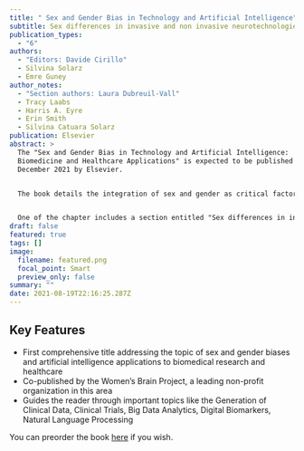 ```yaml
---
title: " Sex and Gender Bias in Technology and Artificial Intelligence"
subtitle: Sex differences in invasive and non invasive neurotechnologies
publication_types:
  - "6"
authors:
  - "Editors: Davide Cirillo"
  - Silvina Solarz
  - Emre Guney
author_notes:
  - "Section authors: Laura Dubreuil-Vall"
  - Tracy Laabs
  - Harris A. Eyre
  - Erin Smith
  - Silvina Catuara Solarz
publication: Elsevier
abstract: >
  The "Sex and Gender Bias in Technology and Artificial Intelligence:
  Biomedicine and Healthcare Applications" is expected to be published in
  December 2021 by Elsevier.


  The book details the integration of sex and gender as critical factors in innovative technologies (artificial intelligence, digital medicine, natural language processing, robotics) for biomedicine and healthcare applications. By systematically reviewing existing scientific literature, a multidisciplinary group of international experts analyze diverse aspects of the complex relationship between sex and gender, health and technology, providing a perspective overview of the pressing need of an ethically-informed science. The reader is guided through the latest implementations and insights in technological areas of accelerated growth, putting forward the neglected and overlooked aspects of sex and gender in biomedical research and healthcare solutions that leverage artificial intelligence, biosensors, and personalized medicine approaches to predict and prevent disease outcomes. The reader comes away with a critical understanding of this fundamental issue for the sake of better future technologies and more effective clinical approaches.


  One of the chapter includes a section entitled "Sex differences in invasive and non-invasive neurotechnologies", where I participated as a first author. 
draft: false
featured: true
tags: []
image:
  filename: featured.png
  focal_point: Smart
  preview_only: false
summary: ""
date: 2021-08-19T22:16:25.287Z
---
```

## Key Features

* First comprehensive title addressing the topic of sex and gender biases and artificial intelligence applications to biomedical research and healthcare
* Co-published by the Women’s Brain Project, a leading non-profit organization in this area
* Guides the reader through important topics like the Generation of Clinical Data, Clinical Trials, Big Data Analytics, Digital Biomarkers, Natural Language Processing

You can preorder the book [here](https://www.elsevier.com/books/sex-and-gender-bias-in-technology-and-artificial-intelligence/cirillo/978-0-12-821392-6) if you wish.